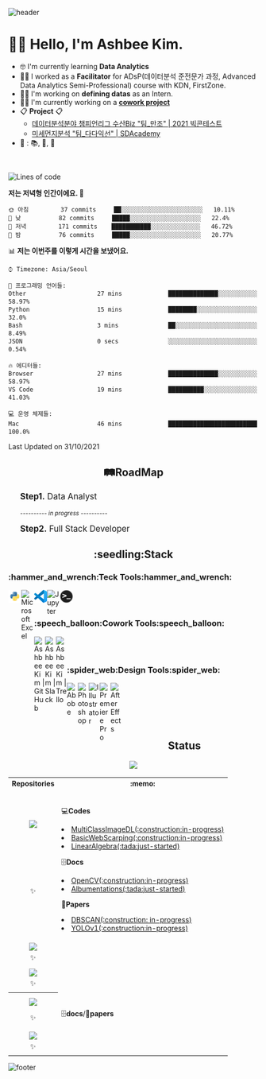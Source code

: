 ![header](https://capsule-render.vercel.app/api?type=waving&color=timeGradient&height=250&section=header&text=Ashbee%20Kim&fontSize=70&fontAlign=75&fontAlignY=45&desc=Codes,%20Docs,%20and%20Papers&descSize=20&descAlign=84&descAlignY=60)

<h1>🙌🏻 Hello, I'm Ashbee Kim.</h1>

* :nerd_face: I'm currently learning **Data Analytics**
* :woman_teacher: I worked as a **Facilitator** for ADsP(데이터분석 준전문가 과정, Advanced Data Analytics Semi-Professional) course with KDN, FirstZone.
* :woman_office_worker: I'm working on **defining datas** as an Intern.
* :woman_technologist: I'm currently working on a **[cowork project](https://github.com/Proj-Caliber)**
* :clipboard: **Project** :clipboard:
  * [데이터분석분야 챔피언리그 수산Biz "팀_만조" | 2021 빅콘테스트](https://drive.google.com/file/d/1hCvM8B1dE7Mmhynd7sr88cPtLlFlF3Ud/view?usp=sharing)
  * [미세먼지분석 "팀_다다익선" | SDAcademy](https://github.com/SD-academy/dadaiksunTeamProject/blob/main/%EB%AF%B8%EC%84%B8%EB%A8%BC%EC%A7%80%ED%94%84%EB%A1%9C%EC%A0%9D%ED%8A%B8/%E1%84%86%E1%85%B5%E1%84%89%E1%85%A6%E1%84%86%E1%85%A5%E1%86%AB%E1%84%8C%E1%85%B5%E1%84%87%E1%85%AE%E1%86%AB%E1%84%89%E1%85%A5%E1%86%A8%E1%84%91%E1%85%B3%E1%84%85%E1%85%A9%E1%84%8C%E1%85%A6%E1%86%A8%E1%84%90%E1%85%B3.pdf)
* :key: : :books:, :art:, :candy:

<p align="right">
<!--gmail, likedin, gitpage, discord-->
</p>
</br>

<!--START_SECTION:waka-->
![Lines of code](https://img.shields.io/badge/%EC%A0%80%EB%8A%94%20%EC%97%AC%ED%83%9C%EA%B9%8C%EC%A7%80%20-1.8%20million%20%EC%A4%84%EC%9D%98%20%EC%BD%94%EB%93%9C%EB%A5%BC%20%EC%9E%91%EC%84%B1%ED%96%88%EC%96%B4%EC%9A%94.-blue)

**저는 저녁형 인간이에요. 🦉** 

```text
🌞 아침         37 commits     ██░░░░░░░░░░░░░░░░░░░░░░░   10.11% 
🌆 낮　         82 commits     █████░░░░░░░░░░░░░░░░░░░░   22.4% 
🌃 저녁         171 commits    ███████████░░░░░░░░░░░░░░   46.72% 
🌙 밤　         76 commits     █████░░░░░░░░░░░░░░░░░░░░   20.77%

```


📊 **저는 이번주를 이렇게 시간을 보냈어요.** 

```text
⌚︎ Timezone: Asia/Seoul

💬 프로그래밍 언어들: 
Other                    27 mins             ██████████████░░░░░░░░░░░   58.97% 
Python                   15 mins             ████████░░░░░░░░░░░░░░░░░   32.0% 
Bash                     3 mins              ██░░░░░░░░░░░░░░░░░░░░░░░   8.49% 
JSON                     0 secs              ░░░░░░░░░░░░░░░░░░░░░░░░░   0.54%

🔥 에디터들: 
Browser                  27 mins             ██████████████░░░░░░░░░░░   58.97% 
VS Code                  19 mins             ██████████░░░░░░░░░░░░░░░   41.03%

💻 운영 체제들: 
Mac                      46 mins             █████████████████████████   100.0%

```


 Last Updated on 31/10/2021
<!--END_SECTION:waka-->

<h2 align="center">🛤️RoadMap</h2>
<ol><big><b>Step1.</b> Data Analyst</big></ol>
<ol><small>     <i>---------- in progress ----------</i></small></ol>
<ol><big><b>Step2.</b> Full Stack Developer</big></ol>
<!--<ol><big><b>Step3.</b> Data Scientist</big></ol>
[//]: <> (data analyst의 경우, Fundamentals, Statistics, Programming, Machine Learning, Text Mining/NLP, Visualization, Big Data, Data Ingestion, Data Munging, Toolbox에 대한 내용을 이해해야 함)
[//]: <> (full-stack은 PM, Design, Back-End, Front-End, Mobile, Databases, DevOps, Version Control 등을 다 할 수 있어야 함)
[//]: <> (data scientist는 보다 깊은 이해가 필요함_괜히 10년 경력자를 찾는게 아닌 듯_Math, Dev, Domain 삼위일체의 경지)-->

[//]: <> (현재 보유 혹은 계발 중인 스킬셋)
<h2 align="center">:seedling:Stack</h2>
<div>
  <h3>:hammer_and_wrench:Teck Tools:hammer_and_wrench:</h3>
    <img align="left" alt="Python" width="26px" src="https://raw.githubusercontent.com/github/explore/80688e429a7d4ef2fca1e82350fe8e3517d3494d/topics/python/python.png" />
    <img align="left" alt="Microsoft Excel" width="26px" src="https://img.icons8.com/color/452/microsoft-excel-2019--v1.png" />
    <img align="left" alt="Visual Studio Code" width="26px" src="https://raw.githubusercontent.com/github/explore/80688e429a7d4ef2fca1e82350fe8e3517d3494d/topics/visual-studio-code/visual-studio-code.png" />
    <img align="left" alt="Jupyter" width="26px" src="https://cdn.jsdelivr.net/npm/simple-icons@3/icons/jupyter.svg" />
    <!--<img align="left" alt="GitHub" width="26px" src="https://raw.githubusercontent.com/github/explore/78df643247d429f6cc873026c0622819ad797942/topics/github/github.png" />-->
    <img align="left" alt="Terminal" width="26px" src="https://raw.githubusercontent.com/github/explore/80688e429a7d4ef2fca1e82350fe8e3517d3494d/topics/terminal/terminal.png" />
</div>

[//]: <> (R, JS, Netlify, MongoDB, Node.js)
</br></br>

<div>
  <h3>:speech_balloon:Cowork Tools:speech_balloon:</h3>
  <img align="left" alt="AshbeeKim | GitHub" width="22px" src="https://cdn.jsdelivr.net/npm/simple-icons@v3/icons/github.svg" />
  <img align="left" alt="AshbeeKim | Slack" width="22px" src="https://cdn.jsdelivr.net/npm/simple-icons@v3/icons/slack.svg" />
  <img align="left" alt="AshbeeKim | Trello" width="22px" src="https://cdn.jsdelivr.net/npm/simple-icons@v3/icons/trello.svg" />
</div>

[//]: <> (figma, notion)
</br></br>

<div>
  <h3>:spider_web:Design Tools:spider_web:</h3>
  <img align="left" alt="Abobe" width="22px" src="https://cdn.jsdelivr.net/npm/simple-icons@v3/icons/adobe.svg" />
  <img align="left" alt="Photoshop" width="22px" src="https://cdn.jsdelivr.net/npm/simple-icons@v3/icons/adobephotoshop.svg" />
  <img align="left" alt="Illustrator" width="22px" src="https://cdn.jsdelivr.net/npm/simple-icons@v3/icons/adobeillustrator.svg" />
  <img align="left" alt="Premiere Pro" width="22px" src="https://cdn.jsdelivr.net/npm/simple-icons@v3/icons/adobepremierepro.svg" />
  <img align="left" alt="After Effects" width="22px" src="https://cdn.jsdelivr.net/npm/simple-icons@v3/icons/adobeaftereffects.svg" />
</div>
</br></br></br></br></br>

<!--data analyst
<img alt="stats" src="https://cdn.ttgtmedia.com/rms/onlineimages/whatis-must_have_data_analyst_skills-f_mobile.png"/>
<img alt="skill set" src="https://cdn.columbiauniversitybootcamp.com/wp-content/uploads/sites/108/2020/04/data-analyst-skills-2020.jpg"/>
<img alt="essential skill" src="https://www.slideteam.net/media/catalog/product/cache/960x720/e/s/essential_skills_for_big_data_analyst_slide01.jpg"/>
-->
<!--
<h3>::Back-End</h3>
[<img align="left" alt="R" width="26px" src="https://raw.githubusercontent.com/github/explore/80688e429a7d4ef2fca1e82350fe8e3517d3494d/topics/r/r.png" />][website]
[comment]: <> (Technology; PHP, NODE.JS, JAVASPRING, ASP.NET, PYTHON, GOLANG, Roby on Rails, Redis)

<h3>::Front-End</h3>
[<img align="left" alt="Tableau" width="26px" src="https://cdn.worldvectorlogo.com/logos/tableau-software.svg" />][website]
[comment]: <> (BASICS; HTML, CSS, JAVASCRIPT, FRAMEWORK; REACT, VUE, ANGULAR, WEBPACK, STYLES; BOOTSTRAP, MATERIAL UI)

<h3>::DATABASE</h3>
[<img align="left" alt="MySQL" width="26px" src="https://raw.githubusercontent.com/github/explore/80688e429a7d4ef2fca1e82350fe8e3517d3494d/topics/mysql/mysql.png" />][website]
[<img align="left" alt="PostgreSQL" width="26px" src="https://raw.githubusercontent.com/github/explore/80688e429a7d4ef2fca1e82350fe8e3517d3494d/topics/postgresql/postgresql.png" />][website]
[comment]: <> (RDBMS; MSSQL, MySql, Postgres, NoSQL; Mongo, Casandra, CouchDB, Elasticsearch, Graph; Neo4j, ArangoDB, Message Queues; Kafka, SQS, ZeroMQ, RabbitMQ)

<h3>::Communication</h3>
[<img align="left" alt="Git" width="26px" src="https://raw.githubusercontent.com/github/explore/80688e429a7d4ef2fca1e82350fe8e3517d3494d/topics/git/git.png" />][website]
[comment]: <> (slack, trello, figma, notion, github)
-->

<!--full stack development
<a href="https://dev.to/andrewbaisden/modern-full-stack-developer-tech-stack-2021-49ij">Modern Full-Stack Developer Tech Stack 2021</a>
<img alt="Dev stats_summary" src="https://eklib.com/wp-content/uploads/2020/11/Full-Stack-Development-Technologies-and-Tools.png"/>
<img alt="Dev stats_1" src="https://www.chapter247.com/wp-content/uploads/2019/07/1_1POCNO6mGbvBObGO4v_B2g.png"/>
<img alt="Dev stats_2" src="https://blog.appscrip.com/wp-content/uploads/2019/09/infographic-%E2%80%93-2.png"/>
<img alt="Dev stats_3" src="https://res.cloudinary.com/cybercoders/image/upload/c_scale,g_south_east,l_cc_logo_bug_wenazs.png,w_40/v1557870077/Full_Stack_ebvf4s.png"/>
<img alt="Dev stats_4" src="https://www.codingdojo.com/blog/wp-content/uploads/%5E3B838D19B93A1E14D8FCD0262EFA6E3A08B05DA1C3884592CF%5Epimgpsh_fullsize_distr_20180626_103631252_20180626_110419396.jpg"/>
<img alt="Dev stats_5" src="https://i0.wp.com/cdn-images-1.medium.com/max/800/1*amAoip6nv3TRStkDtzhgXw.png?w=900&ssl=1"/>
-->
<!--
<h3>::DevOps</h3>
[//]: <> (Infrastructure; NGUNX, AZURE, LINUX SERVER ADMINISTRATION, AWS, DOCKER, ELK,AUTOMATION; JENKINS, BIT BUCKET, GIT, JIRA, AGILE METHODOLOGY, Virtualization; DOCKER, Bladecenter, Kubernetes, Vagrant, VMWare)
<h3>::Mobile</h3>
[//]: <> (ANROID; JAVA, SDK, IOS; SWIFT, Objective C, HYBRID; IONIC, REACT Native, GOOGLE FLUTTER, PWA, Xamarin, Unity)
-->

<!--data scientist
<a href="">https://www.geeksforgeeks.org/how-to-become-data-scientist-a-complete-roadmap/</a>
<img alt="data scientist roadmap1" src="https://media.geeksforgeeks.org/wp-content/cdn-uploads/20201204213645/Data-Science-Roadmap.png"/>
<img alt="data scientist stats-technoslavia" src="https://pbs.twimg.com/media/CUPQbgsWUAAWKh_.png"/>
<img alt="data scientist career path" src="https://www.cybercoders.com/Images/insight/careerpaths/cp-data-scientist.jpg"/>
-->

[//]: <> (내용이 나올 수 있는 표)
<h2 align="center"><bold>Status</bold></h2>
<!--
https://github-readme-streak-stats.herokuapp.com/demo/. 
vue, tokypnight_duo, prussian, buefy, blue-green, react, city-lights, ayu_night, blueberry_duo
[![GitHub Streak](https://github-readme-streak-stats.herokuapp.com?user=AshbeeKim&theme=blueberry_duo)](https://git.io/streak-stats)
-->
<p align="center" ><img src="https://github-readme-streak-stats.herokuapp.com?user=AshbeeKim&theme=blueberry_duo"/></p>
<!--
https://github.com/anuraghazra/github-readme-stats/blob/master/docs/readme_kr.md
[![Anurag's GitHub stats](https://github-readme-stats.vercel.app/api?username=ashbeekim&count_private=true)](https://github.com/anuraghazra/github-readme-stats)
[![willianrod's wakatime stats](https://github-readme-stats.vercel.app/api/wakatime?username=willianrod)](https://github.com/anuraghazra/github-readme-stats)
[![Top Langs](https://github-readme-stats.vercel.app/api/top-langs/?username=anuraghazra&layout=compact)](https://github.com/anuraghazra/github-readme-stats)
F0F8FF,D7ECFF,C6E2FF
7289DA, 9CACE5, aab8e8, b8c4ec, c6cff0, d4dbf3, e2e7f7, f0f3fb, 9AABE5, 9ABDEC
9CF5E5, A0F5CC, 9ADBE5
-->


[//]: <> (--<h3 align="left">Languages and Tools:</h3><p align="left"><a href="https://www.gnu.org/software/bash/" target="_blank"><img src="https://www.vectorlogo.zone/logos/gnu_bash/gnu_bash-icon.svg" alt="bash" width="40" height="40"/> </a> <a href="https://www.blender.org/" target="_blank"> <img src="https://download.blender.org/branding/community/blender_community_badge_white.svg" alt="blender" width="40" height="40"/> </a> <a href="https://www.cprogramming.com/" target="_blank"> <img src="https://raw.githubusercontent.com/devicons/devicon/master/icons/c/c-original.svg" alt="c" width="40" height="40"/> </a> <a href="https://offeescript.org" target="_blank"> <img src="https://raw.githubusercontent.com/devicons/devicon/master/icons/coffeescript/coffeescript-original-wordmark.svg" alt="coffeescript" width="40" height="40"/> </a> <a href="https://www.w3schools.com/cpp/" target="_blank"> <img src="https://raw.githubusercontent.com/devicons/devicon/master/icons/cplusplus/cplusplus-original.svg" alt="cplusplus" width="40" height="40"/> </a> <a href="https://www.w3schools.com/cs/" target="_blank"> <img src="https://raw.githubusercontent.com/devicons/devicon/master/icons/csharp/csharp-original.svg" alt="csharp" width="40" height="40"/> </a> <a href="https://www.djangoproject.com/" target="_blank"> <img src="https://raw.githubusercontent.com/devicons/devicon/master/icons/django/django-original.svg" alt="django" width="40" height="40"/> </a> <a href="https://elixir-lang.org" target="_blank"> <img src="https://www.vectorlogo.zone/logos/elixir-lang/elixir-lang-icon.svg" alt="elixir" width="40" height="40"/> </a> <a href="https://www.erlang.org/" target="_blank"> <img src="https://www.vectorlogo.zone/logos/erlang/erlang-official.svg" alt="erlang" width="40" height="40"/> </a> <a href="https://flask.palletsprojects.com/" target="_blank"> <img src="https://www.vectorlogo.zone/logos/pocoo_flask/pocoo_flask-icon.svg" alt="flask" width="40" height="40"/> </a> <a href="https://cloud.google.com" target="_blank"> <img src="https://www.vectorlogo.zone/logos/google_cloud/google_cloud-icon.svg" alt="gcp" width="40" height="40"/> </a> <a href="https://git-scm.com/" target="_blank"> <img src="https://www.vectorlogo.zone/logos/git-scm/git-scm-icon.svg" alt="git" width="40" height="40"/> </a> <a href="https://golang.org" target="_blank"> <img src="https://raw.githubusercontent.com/devicons/devicon/master/icons/go/go-original.svg" alt="go" width="40" height="40"/> </a> <a href="https://www.haskell.org/" target="_blank"> <img src="https://upload.wikimedia.org/wikipedia/commons/1/1c/Haskell-Logo.svg" alt="haskell" width="40" height="40"/> </a> <a href="https://gohugo.io/" target="_blank"> <img src="https://api.iconify.design/logos-hugo.svg" alt="hugo" width="40" height="40"/> </a> <a href="https://www.adobe.com/in/products/illustrator.html" target="_blank"> <img src="https://www.vectorlogo.zone/logos/adobe_illustrator/adobe_illustrator-icon.svg" alt="illustrator" width="40" height="40"/> </a> <a href="https://www.java.com" target="_blank"> <img src="https://raw.githubusercontent.com/devicons/devicon/master/icons/java/java-original.svg" alt="java" width="40" height="40"/> </a> <a href="https://developer.mozilla.org/en-US/docs/Web/JavaScript" target="_blank"> <img src="https://raw.githubusercontent.com/devicons/devicon/master/icons/javascript/javascript-original.svg" alt="javascript" width="40" height="40"/> </a> <a href="https://laravel.com/" target="_blank"> <img src="https://raw.githubusercontent.com/devicons/devicon/master/icons/laravel/laravel-plain-wordmark.svg" alt="laravel" width="40" height="40"/> </a> <a href="https://mariadb.org/" target="_blank"> <img src="https://www.vectorlogo.zone/logos/mariadb/mariadb-icon.svg" alt="mariadb" width="40" height="40"/> </a> <a href="https://www.mathworks.com/" target="_blank"> <img src="https://upload.wikimedia.org/wikipedia/commons/2/21/Matlab_Logo.png" alt="matlab" width="40" height="40"/> </a> <a href="https://www.mysql.com/" target="_blank"> <img src="https://raw.githubusercontent.com/devicons/devicon/master/icons/mysql/mysql-original-wordmark.svg" alt="mysql" width="40" height="40"/> </a> <a href="https://developer.apple.com/library/archive/documentation/Cocoa/Conceptual/ProgrammingWithObjectiveC/Introduction/Introduction.html" target="_blank"> <img src="https://www.vectorlogo.zone/logos/apple_objectivec/apple_objectivec-icon.svg" alt="objectivec" width="40" height="40"/> </a> <a href="https://opencv.org/" target="_blank"> <img src="https://www.vectorlogo.zone/logos/opencv/opencv-icon.svg" alt="opencv" width="40" height="40"/> </a> <a href="https://www.oracle.com/" target="_blank"> <img src="https://raw.githubusercontent.com/devicons/devicon/master/icons/oracle/oracle-original.svg" alt="oracle" width="40" height="40"/> </a> <a href="https://www.perl.org/" target="_blank"> <img src="https://api.iconify.design/logos-perl.svg" alt="perl" width="40" height="40"/> </a> <a href="https://www.photoshop.com/en" target="_blank"> <img src="https://raw.githubusercontent.com/devicons/devicon/master/icons/photoshop/photoshop-line.svg" alt="photoshop" width="40" height="40"/> </a> <a href="https://www.php.net" target="_blank"> <img src="https://raw.githubusercontent.com/devicons/devicon/master/icons/php/php-original.svg" alt="php" width="40" height="40"/> </a> <a href="https://www.python.org" target="_blank"> <img src="https://raw.githubusercontent.com/devicons/devicon/master/icons/python/python-original.svg" alt="python" width="40" height="40"/> </a> <a href="https://pytorch.org/" target="_blank"> <img src="https://www.vectorlogo.zone/logos/pytorch/pytorch-icon.svg" alt="pytorch" width="40" height="40"/> </a> <a href="https://www.ruby-lang.org/en/" target="_blank"> <img src="https://raw.githubusercontent.com/devicons/devicon/master/icons/ruby/ruby-original.svg" alt="ruby" width="40" height="40"/> </a> <a href="https://www.rust-lang.org" target="_blank"> <img src="https://raw.githubusercontent.com/devicons/devicon/master/icons/rust/rust-plain.svg" alt="rust" width="40" height="40"/> </a> <a href="https://www.scala-lang.org" target="_blank"> <img src="https://raw.githubusercontent.com/devicons/devicon/master/icons/scala/scala-original.svg" alt="scala" width="40" height="40"/> </a> <a href="https://scikit-learn.org/" target="_blank"> <img src="https://upload.wikimedia.org/wikipedia/commons/0/05/Scikit_learn_logo_small.svg" alt="scikit_learn" width="40" height="40"/> </a> <a href="https://www.selenium.dev" target="_blank"> <img src="https://raw.githubusercontent.com/detain/svg-logos/780f25886640cef088af994181646db2f6b1a3f8/svg/selenium-logo.svg" alt="selenium" width="40" height="40"/> </a> <a href="https://developer.apple.com/swift/" target="_blank"> <img src="https://raw.githubusercontent.com/devicons/devicon/master/icons/swift/swift-original.svg" alt="swift" width="40" height="40"/> </a> <a href="https://www.tensorflow.org" target="_blank"> <img src="https://www.vectorlogo.zone/logos/tensorflow/tensorflow-icon.svg" alt="tensorflow" width="40" height="40"/> </a> <a href="https://www.typescriptlang.org/" target="_blank"> <img src="https://raw.githubusercontent.com/devicons/devicon/master/icons/typescript/typescript-original.svg" alt="typescript" width="40" height="40"/> </a> <a href="https://www.adobe.com/products/xd.html" target="_blank"> <img src="https://cdn.worldvectorlogo.com/logos/adobe-xd.svg" alt="xd" width="40" height="40"/> </a> </p>-->)

[comment]: <> (표 작성 시작 부분, 나중에 하나씩 정리하면서 변경할 내용 : **✨를 repository밑으로 이동해서, 사용된 언어 및 툴 추가**)
<div align="center"><table>
  <tbody>
    <tr align="center">
      <th>Repositories</th>
      <th>:memo:</th></tr>
    <tr align="center">
      <td><a href="https://github.com/ashbeekim/AshbeeKim">
        <img align="center" src="https://github-readme-stats.vercel.app/api/pin/?username=ashbeekim&repo=AshbeeKim&title_color=7496E5&text_color=55E6AB&hide_border=False" /></a></td>
      <td rowspan="3"></br>
        <p align="left">
          💻<b>Codes</b>
      <!--![GitHub commits since latest release (by date) for a branch](https://img.shields.io/github/commits-since/AshbeeKim/AshbeeKim/latest/codes?label=repo%2FCodes&style=social)-->
      <li align="left"><a href="https://github.com/AshbeeKim/AshbeeKim/blob/master/Codes/Multi_Class_Image_DL.py">MultiClassImageDL(:construction:in-progress)</a></li>
      <li align="left"><a href="https://github.com/AshbeeKim/AshbeeKim/blob/master/Codes/Basic_WebScraping_in_colab.ipynb">BasicWebScarping(:construction:in-progress)</a></li>
      <li align="left"><a href="https://github.com/AshbeeKim/AshbeeKim/blob/master/Codes/Matrices_and_GaussianElimination.ipynb">LinearAlgebra(:tada:just-started)</a></li>
        </p>
        <p align="left">
          🗄️<b>Docs</b>
      <!--![GitHub commits since latest release (by date) for a branch](https://img.shields.io/github/commits-since/AshbeeKim/AshbeeKim/latest/docs?label=repo%2FDocs&style=social)-->
      <li align="left"><a href="https://github.com/AshbeeKim/AshbeeKim/blob/master/Docs/OpenCV_General_Image_Transforms.md">OpenCV(:construction:in-progress)</a></li>
      <li align="left"><a href="https://github.com/AshbeeKim/AshbeeKim/blob/master/Docs/Albumentation_Summarization.md">Albumentations(:tada:just-started)</a></li>
        </p>
        <p align="left">
          📃<b>Papers</b>
          <!--![GitHub commits since latest release (by date) for a branch](https://img.shields.io/github/commits-since/AshbeeKim/AshbeeKim/latest/papers?label=repo%2FPapers&style=social)-->
      <li align="left"><a href="https://github.com/AshbeeKim/AshbeeKim/blob/master/Papers/UtilizeDBSCAN.ipynb">DBSCAN(:construction: in-progress)</a></li>
      <li align="left"><a href="https://github.com/AshbeeKim/AshbeeKim/blob/master/Papers/YOLOv1.md">YOLOv1(:construction:in-progress)</a></li></p></td>
    </tr>
    <tr><td align="center">✨</td></tr>
    <tr><td><!--[\\]: <>(stacks)--></td></tr>
    <tr align="center">
      <td><a href="https://github.com/ashbeekim/AshbeeKim.github.io">
        <img align="center" src="https://github-readme-stats.vercel.app/api/pin/?username=ashbeekim&repo=AshbeeKim.github.io&title_color=7496E5&text_color=55E6AB&hide_border=False" /></a></td>
      <td rowspan="3"></br>
        <p></p></td>
    </tr>
    <tr><td align="center">✨</td></tr>
    <tr><td><!--[\\]: <>(stacks)--></td>
    </tr>
    <tr align="center">
      <td><a href="https://github.com/ashbeekim/Kaggle_Task">
        <img align="center" src="https://github-readme-stats.vercel.app/api/pin/?username=ashbeekim&repo=Kaggle_Task&title_color=7496E5&text_color=55E6AB&hide_border=False" /></a></td>
      <td rowspan="3"><!--[\\]: <>(description)--></td>
    </tr>
    <tr><td align="center">✨</td></tr>
    <tr><td><!--[\\]: <>(stacks)--></td>
    </tr>
    <tr align="center">
      <th><a href="https://github.com/Proj-Caliber/Waste-Recycling-Image-Segmentation">
        <img align="center" src="https://github-readme-stats.vercel.app/api/pin/?username=Proj-Caliber&repo=Waste-Recycling-Image-Segmentation&title_color=7496E5&text_color=55E6AB&hide_border=False" /></a></th>
      <td rowspan="3"></br>
        <p align="left">
          🗄️<b>docs</b>/📃<b>papers</b>
      <!--<li align="left"><a href=""></a></li>
      <li align="left"><a href=""></a></li>-->
        </p></td>
    </tr>
    <tr><td align="center">✨</td></tr>
    <tr><td><!--[\\]: <>(stacks)--></td>
    </tr>
    <tr align="center">
      <td><a href="https://github.com/ashbeekim/dadaiksunTeamProject">
        <img align="center" src="https://github-readme-stats.vercel.app/api/pin/?username=ashbeekim&repo=dadaiksunTeamProject&title_color=7496E5&text_color=55E6AB&hide_border=False" /></a></td>
      <td rowspan="3"><!--[\\]: <>(description)--></td>
    </tr>
    <tr><td align="center">✨</td></tr>
    <tr><td><!--[\\]: <>(stacks)--></td>
    </tr>

<!-- Programming Language 다양해지면 주석제거
    <tr align="center"><th colspan="3">Top Language</th></tr>
    <tr align="center"><td colspan="3"><a href="https://github.com/anuraghazra/github-readme-stats">
      <img align="center" width=500 height=300 src="https://github-readme-stats.vercel.app/api/top-langs/?username=ashbeekim&title_color=7496E5&text_color=55E6AB&hide_border=False&bg_color=30,FFFFFF,F0F8FF" /></a></td></tr>
-->
  </tbody>
</table></div>

[comment]: <> (표 작성  부분)
<!--
가벼운 통계
<img src="https://github-readme-stats.vercel.app/api?username=AshbeeKim&show_icons=true&theme=" width="400">
트로피 형태
https://github.com/ryo-ma/github-profile-trophy
3d model of GitHub contribution graph
https://skyline.github.com/
-->

[//]: <> (다른 내용 <p align="center"><img src="https://img.shields.io/github/commits-since/AshbeeKim/AshbeeKim/latest/master?style=social"/></p>)

<!--embedding markdown fontawesome icon


-->


<!--마크다운 주석 처리 방법-->
[comment]: <> (markdown comment code)
[//]: <> (markdown comment shortcode)

![footer](https://capsule-render.vercel.app/api?type=waving&color=timeGradient&height=250&section=footer&text=Thank%20You&fontSize=90&fontAlignY=70)
